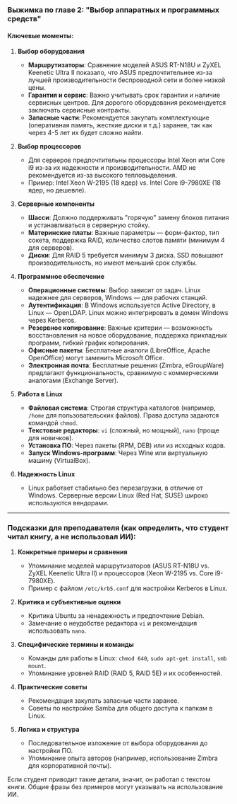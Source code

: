 ### Выжимка по главе 2: "Выбор аппаратных и программных средств"

#### Ключевые моменты:
1. **Выбор оборудования**  
   - **Маршрутизаторы**: Сравнение моделей ASUS RT-N18U и ZyXEL Keenetic Ultra II показало, что ASUS предпочтительнее из-за лучшей производительности беспроводной сети и более низкой цены.  
   - **Гарантия и сервис**: Важно учитывать срок гарантии и наличие сервисных центров. Для дорогого оборудования рекомендуется заключать сервисные контракты.  
   - **Запасные части**: Рекомендуется закупать комплектующие (оперативная память, жесткие диски и т.д.) заранее, так как через 4-5 лет их будет сложно найти.  

2. **Выбор процессоров**  
   - Для серверов предпочтительны процессоры Intel Xeon или Core i9 из-за их надежности и производительности. AMD не рекомендуется из-за высокого тепловыделения.  
   - Пример: Intel Xeon W-2195 (18 ядер) vs. Intel Core i9-7980XE (18 ядер, но дешевле).  

3. **Серверные компоненты**  
   - **Шасси**: Должно поддерживать "горячую" замену блоков питания и устанавливаться в серверную стойку.  
   - **Материнские платы**: Важные параметры — форм-фактор, тип сокета, поддержка RAID, количество слотов памяти (минимум 4 для серверов).  
   - **Диски**: Для RAID 5 требуется минимум 3 диска. SSD повышают производительность, но имеют меньший срок службы.  

4. **Программное обеспечение**  
   - **Операционные системы**: Выбор зависит от задач. Linux надежнее для серверов, Windows — для рабочих станций.  
   - **Аутентификация**: В Windows используется Active Directory, в Linux — OpenLDAP. Linux можно интегрировать в домен Windows через Kerberos.  
   - **Резервное копирование**: Важные критерии — возможность восстановления на новое оборудование, поддержка прикладных программ, гибкий график копирования.  
   - **Офисные пакеты**: Бесплатные аналоги (LibreOffice, Apache OpenOffice) могут заменить Microsoft Office.  
   - **Электронная почта**: Бесплатные решения (Zimbra, eGroupWare) предлагают функциональность, сравнимую с коммерческими аналогами (Exchange Server).  

5. **Работа в Linux**  
   - **Файловая система**: Строгая структура каталогов (например, `/home` для пользовательских файлов). Права доступа задаются командой `chmod`.  
   - **Текстовые редакторы**: `vi` (сложный, но мощный), `nano` (проще для новичков).  
   - **Установка ПО**: Через пакеты (RPM, DEB) или из исходных кодов.  
   - **Запуск Windows-программ**: Через Wine или виртуальную машину (VirtualBox).  

6. **Надежность Linux**  
   - Linux работает стабильно без перезагрузки, в отличие от Windows. Серверные версии Linux (Red Hat, SUSE) широко используются вендорами.  

---

### Подсказки для преподавателя (как определить, что студент читал книгу, а не использовал ИИ):
1. **Конкретные примеры и сравнения**  
   - Упоминание моделей маршрутизаторов (ASUS RT-N18U vs. ZyXEL Keenetic Ultra II) и процессоров (Xeon W-2195 vs. Core i9-7980XE).  
   - Пример с файлом `/etc/krb5.conf` для настройки Kerberos в Linux.  

2. **Критика и субъективные оценки**  
   - Критика Ubuntu за ненадежность и предпочтение Debian.  
   - Замечание о неудобстве редактора `vi` и рекомендация использовать `nano`.  

3. **Специфические термины и команды**  
   - Команды для работы в Linux: `chmod 640`, `sudo apt-get install`, `smb mount`.  
   - Упоминание уровней RAID (RAID 5, RAID 5E) и их особенностей.  

4. **Практические советы**  
   - Рекомендация закупать запасные части заранее.  
   - Советы по настройке Samba для общего доступа к папкам в Linux.  

5. **Логика и структура**  
   - Последовательное изложение от выбора оборудования до настройки ПО.  
   - Упоминание опыта авторов (например, использование Zimbra для корпоративной почты).  

Если студент приводит такие детали, значит, он работал с текстом книги. Общие фразы без примеров могут указывать на использование ИИ.